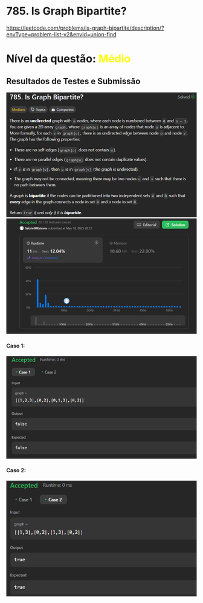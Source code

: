 # 785. Is Graph Bipartite?

https://leetcode.com/problems/is-graph-bipartite/description/?envType=problem-list-v2&envId=union-find

# Nível da questão:  <span style="color: yellow;">Médio</span>

## Resultados de Testes e Submissão


![](/Questions/Assets/Description_785.png)
![](/Questions/Assets/Submission_785.png)


#### Caso 1:
![](/Questions/Assets/CaseTest1_785.png)

#### Caso 2:
![](/Questions/Assets/CaseTest2_785.png)
